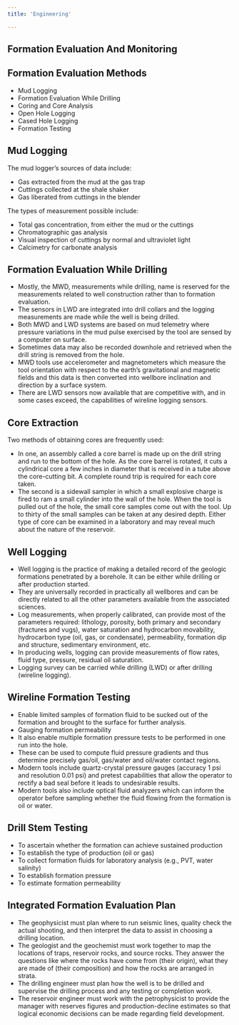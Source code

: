 ```yaml
---
title: 'Engineering'

---
```


## Formation Evaluation And Monitoring

## Formation Evaluation Methods
- Mud Logging
- Formation Evaluation While Drilling
- Coring and Core Analysis
- Open Hole Logging
- Cased Hole Logging
- Formation Testing

## Mud Logging

The mud logger’s sources of data include:
- Gas extracted from the mud at the gas trap
- Cuttings collected at the shale shaker
- Gas liberated from cuttings in the blender

The types of measurement possible include:
- Total gas concentration, from either the mud or the cuttings
- Chromatographic gas analysis
- Visual inspection of cuttings by normal and ultraviolet light
- Calcimetry for carbonate analysis

## Formation Evaluation While Drilling
- Mostly, the MWD, measurements while drilling, name is reserved for the measurements related to well construction rather than to formation evaluation. 
- The sensors in LWD are integrated into drill collars and the logging measurements are made while the well is being drilled.
- Both MWD and LWD systems are based on mud telemetry where pressure variations in the mud pulse exercised by the tool are sensed by a computer on surface.
- Sometimes data may also be recorded downhole and retrieved when the drill string is removed from the hole.
- MWD tools use accelerometer and magnetometers which measure the tool orientation with respect to the earth’s gravitational and magnetic fields and this data is then converted into wellbore inclination and direction by a surface system.
- There are LWD sensors now available that are competitive with, and in some cases exceed, the capabilities of wireline logging sensors.

## Core Extraction

Two methods of obtaining cores are frequently used:
- In one, an assembly called a core barrel is made up on the drill string and run to the bottom of the hole. As the core barrel is rotated, it cuts a cylindrical core a few inches in diameter that is received in a tube above the core-cutting bit. A complete round trip is required for each core taken.
- The second is a sidewall sampler in which a small explosive charge is fired to ram a small cylinder into the wall of the hole. When the tool is pulled out of the hole, the small core samples come out with the tool. Up to thirty of the small samples can be taken at any desired depth. Either type of core can be examined in a laboratory and may reveal much about the nature of the reservoir. 

## Well Logging
- Well logging is the practice of making a detailed record of the geologic formations penetrated by a borehole. It can be either while drilling or after production started.
- They are universally recorded in practically all wellbores and can be directly related to all the other parameters available from the associated sciences.
- Log measurements, when properly calibrated, can provide most of the parameters required: lithology, porosity, both primary and secondary (fractures and vugs), water saturation and hydrocarbon movability, hydrocarbon type (oil, gas, or condensate), permeability, formation dip and structure, sedimentary environment, etc.
- In producing wells, logging can provide measurements of flow rates, fluid type, pressure, residual oil saturation.
- Logging survey can be carried while drilling (LWD) or after drilling (wireline logging).

## Wireline Formation Testing
- Enable limited samples of formation fluid to be sucked out of the formation and brought to the surface for further analysis.
- Gauging formation permeability
- It also enable multiple formation pressure tests to be performed in one run into the hole.
- These can be used to compute fluid pressure gradients and thus determine precisely gas/oil, gas/water and oil/water contact regions.
- Modern tools include quartz-crystal pressure gauges (accuracy 1 psi and resolution 0.01 psi) and pretest capabilities that allow the operator to rectify a bad seal before it leads to undesirable results.
- Modern tools also include optical fluid analyzers which can inform the operator before sampling whether the fluid flowing from the formation is oil or water.

## Drill Stem Testing
- To ascertain whether the formation can achieve sustained production
- To establish the type of production (oil or gas)
- To collect formation fluids for laboratory analysis (e.g., PVT, water salinity)
- To establish formation pressure
- To estimate formation permeability

## Integrated Formation Evaluation Plan
- The geophysicist must plan where to run seismic lines, quality check the actual shooting, and then interpret the data to assist in choosing a drilling location.
- The geologist and the geochemist must work together to map the locations of traps, reservoir rocks, and source rocks. They answer the questions like where the rocks have come from (their origin), what they are made of (their composition) and how the rocks are arranged in strata.
- The drilling engineer must plan how the well is to be drilled and supervise the drilling process and any testing or completion work.
- The reservoir engineer must work with the petrophysicist to provide the manager with reserves figures and production-decline estimates so that logical economic decisions can be made regarding field development.
